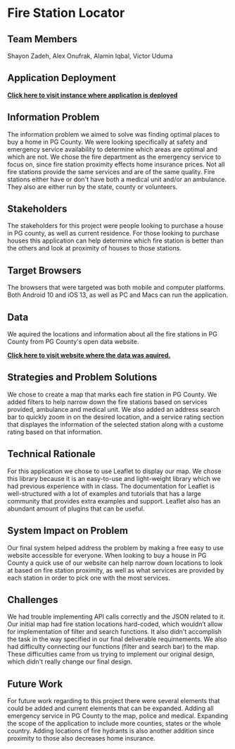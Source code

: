 # Fire Station Locator

## Team Members
Shayon Zadeh, Alex Onufrak, Alamin Iqbal, Victor Uduma

## Application Deployment
**[Click here to visit instance where application is deployed](https://firestation-377.web.app/)**

## Information Problem
The information problem we aimed to solve was finding optimal places to buy a home in PG County. We were looking specifically at safety and emergency service availability to determine which areas are optimal and which are not.
We chose the fire department as the emergency service to focus on, since fire station proximity effects home insurance prices. Not all fire stations provide the same services and are of the same quality. Fire stations either have or don't have both a medical unit and/or an ambulance. They also are either run by the state, county or volunteers.

## Stakeholders 
The stakeholders for this project were people looking to purchase a house in PG county, as well as current residence. For those looking to purchase houses this application can help determine which fire station is better than the others and look at proximity of houses to those stations.

## Target Browsers
The browsers that were targeted was both mobile and computer platforms. Both Android 10 and iOS 13, as well as PC and Macs can run the application.

## Data
We aquired the locations and information about all the fire stations in PG County from PG County's open data website.

**[Click here to visit website where the data was aquired.](https://data.princegeorgescountymd.gov/Public-Safety/County-Fire-Stations/bzf2-94qx)**

## Strategies and Problem Solutions
We chose to create a map that marks each fire station in PG County. We added filters to help narrow down the fire stations based on services provided, ambulance and medical unit. We also added an address search bar to quickly zoom in on the desired location, and a service rating section that displayes the information of the selected station along with a custome rating based on that information.

## Technical Rationale
For this application we chose to use Leaflet to display our map. We chose this library because it is an easy-to-use and light-weight library which we had previous experience with in class. The documentation for Leaflet is well-structured with a lot of examples and tutorials that has a large community that provides extra examples and support. Leaflet also has an abundant amount of plugins that can be useful.

## System Impact on Problem
Our final system helped address the problem by making a free easy to use website accessible for everyone. When looking to buy a house in PG County a quick use of our website can help narrow down locations to look at based on fire station proximity, as well as what services are provided by each station in order to pick one with the most services.

## Challenges
We had trouble implementing API calls correctly and the JSON related to it. Our initial map had fire station locations hard-coded, which wouldn’t allow for implementation of filter and search functions. It also didn't accomplish the task in the way specified in our final deliverable requirnements. We also had difficulty connecting our functions (filter and search bar) to the map. These difficulties came from us trying to implement our original design, which didn't really change our final design.

## Future Work
For future work regarding to this project there were several elements that could be added and current elements that can be expanded. Adding all emergency service in PG County to the map, police and medical. Expanding the scope of the application to include more counties, states or the whole country. Adding locations of fire hydrants is also another addition since proximity to those also decreases home insurance.